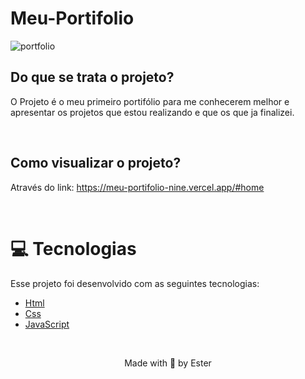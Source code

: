 # Meu-Portifolio

![portfolio](https://user-images.githubusercontent.com/97535906/226207187-1965e589-4ec8-462f-b409-eb13b060b253.png)



## Do que se trata o projeto?
O Projeto é o meu primeiro portifólio para me conhecerem melhor e apresentar os projetos que estou realizando e que os que ja finalizei.

<br>

## Como visualizar o projeto?
Através do link: https://meu-portifolio-nine.vercel.app/#home

<br>

# :computer: Tecnologias

Esse projeto foi desenvolvido com as seguintes tecnologias:

- [Html](https://www.w3schools.com/html/default.asp)
- [Css](https://www.w3schools.com/css/default.asp) 
- [JavaScript](https://www.w3schools.com/jsref/default.asp)

<br>

<p align="center">Made with 💜 by Ester</p>



